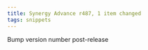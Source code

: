 ```yaml
---
title: Synergy Advance r487, 1 item changed
tags: snippets
---
```


Bump version number post-release
